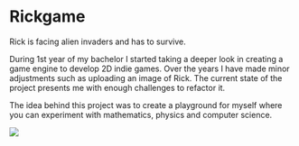# Rickgame
Rick is facing alien invaders and has to survive.

During 1st year of my bachelor I started taking a deeper look in creating a game engine to develop 2D indie games. Over the years I have made minor adjustments such as uploading an image of Rick. 
The current state of the project presents me with enough challenges to refactor it. 

The idea behind this project was to create a playground for myself where you can experiment with mathematics, physics and computer science.

![](../master/simple.png)
